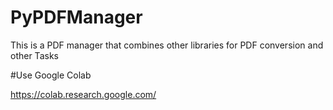 # PyPDFManager

This is a PDF manager that combines other libraries for PDF conversion and other Tasks

#Use Google Colab

https://colab.research.google.com/
